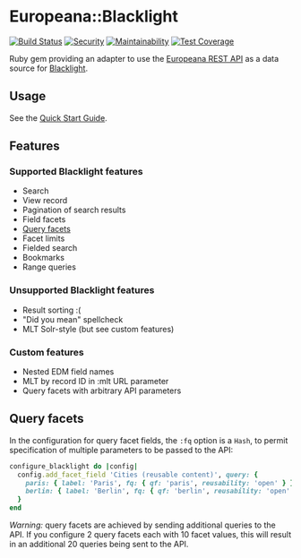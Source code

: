 # Europeana::Blacklight

[![Build Status](https://travis-ci.org/europeana/europeana-blacklight.svg?branch=master)](https://travis-ci.org/europeana/europeana-blacklight) [![Security](https://hakiri.io/github/europeana/europeana-blacklight/master.svg)](https://hakiri.io/github/europeana/europeana-blacklight/master) [![Maintainability](https://api.codeclimate.com/v1/badges/9ca73f2805dce1de01b6/maintainability)](https://codeclimate.com/github/europeana/europeana-blacklight/maintainability) [![Test Coverage](https://api.codeclimate.com/v1/badges/9ca73f2805dce1de01b6/test_coverage)](https://codeclimate.com/github/europeana/europeana-blacklight/test_coverage)

Ruby gem providing an adapter to use the
[Europeana REST API](http://labs.europeana.eu/api/introduction/) as a data
source for [Blacklight](http://projectblacklight.org/).

## Usage

See the [Quick Start Guide](QUICKSTART.md).

## Features

### Supported Blacklight features

* Search
* View record
* Pagination of search results
* Field facets
* [Query facets](#query-facets)
* Facet limits
* Fielded search
* Bookmarks
* Range queries

### Unsupported Blacklight features

* Result sorting :(
* "Did you mean" spellcheck
* MLT Solr-style (but see custom features)

### Custom features

* Nested EDM field names
* MLT by record ID in :mlt URL parameter
* Query facets with arbitrary API parameters

## Query facets

In the configuration for query facet fields, the `:fq` option is a `Hash`, to
permit specification of multiple parameters to be passed to the API:

```ruby
configure_blacklight do |config|
  config.add_facet_field 'Cities (reusable content)', query: {
    paris: { label: 'Paris', fq: { qf: 'paris', reusability: 'open' } },
    berlin: { label: 'Berlin', fq: { qf: 'berlin', reusability: 'open' } }
  }
end
```

*Warning:* query facets are achieved by sending additional queries to the
API. If you configure 2 query facets each with 10 facet values, this will result
in an additional 20 queries being sent to the API.

